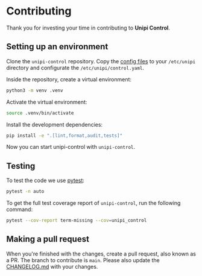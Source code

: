 # Contributing

Thank you for investing your time in contributing to **Unipi Control**.

## Setting up an environment

Clone the `unipi-control` repository. Copy the [config files](data/opkg/data/local/etc/unipi) to your `/etc/unipi` directory and configurate the `/etc/unipi/control.yaml`.

Inside the repository, create a virtual environment:

```bash
python3 -m venv .venv
```

Activate the virtual environment:

```bash
source .venv/bin/activate
```

Install the development dependencies:

```bash
pip install -e ".[lint,format,audit,tests]"
```

Now you can start unipi-control with `unipi-control`.

## Testing

To test the code we use [pytest](https://docs.pytest.org):

```bash
pytest -n auto
```

To get the full test coverage report of `unipi-control`, run the following command:

```bash
pytest --cov-report term-missing --cov=unipi_control
```

## Making a pull request

When you're finished with the changes, create a pull request, also known as a PR.
The branch to contribute is `main`. Please also update the [CHANGELOG.md](CHANGELOG.md) with your changes.
